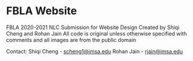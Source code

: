# FBLA Website
FBLA 2020-2021 NLC Submission for Website Design
Created by Shiqi Cheng and Rohan Jain
All code is original unless otherwise specified with comments and all images are from the public domain

Contact:
Shiqi Cheng - scheng1@imsa.edu
Rohan Jain - rjain@imsa.edu
